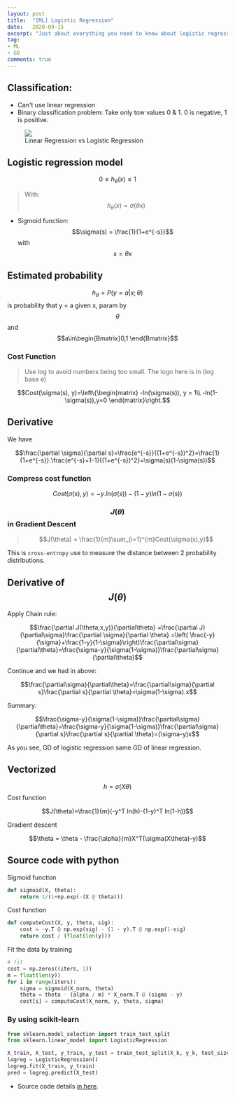 ```yaml
---
layout: post
title:  "[ML] Logistic Regression"
date:   2020-09-15
excerpt: "Just about everything you need to know about logistic regression, math, derivative and more."
tag:
- ML
- GD
comments: true
---
```

## Classification:

- Can't use linear regression
- Binary classification problem: Take only tow values 0 & 1. 0 is negative, 1 is positive.

<figure>
	<a href="https://miro.medium.com/max/1428/1*Vd9ZTC1zWJPtV7iXPMJk1Q.png"><img src="https://miro.medium.com/max/1428/1*Vd9ZTC1zWJPtV7iXPMJk1Q.png"></a>
	<figcaption> Linear Regression vs Logistic Regression
    </figcaption>
</figure>


## Logistic regression model

$$0\leqslant h_\theta(x)\leqslant 1$$

> With:
> $$h_\theta(x) = \sigma(\theta x)$$

* Sigmoid function: $$\sigma(s) = \frac{1}{1+e^{-s}}$$ with $$s=\theta x$$

## Estimated probability

$$h_\theta=P(y=a|x;\theta)$$
is  probability that y = a given x, param by $$\theta$$ and $$a\in\begin{Bmatrix}0,1
\end{Bmatrix}$$

### Cost Function
> Use log to avoid numbers being too small. The logo here is ln (log base e)

$$Cost(\sigma(s), y)=\left\{\begin{matrix}
-ln(\sigma(s)), y = 1\\
-ln(1-\sigma(s)),y=0
\end{matrix}\right.$$

## Derivative

We have

$$\frac{\partial \sigma}{\partial s}=\frac{e^{-s}}{(1+e^{-s})^2}=\frac{1}{1+e^{-s}}.\frac{e^{-s}+1-1}{(1+e^{-s})^2}=\sigma(s)(1-\sigma(s))$$

### Compress cost function

$$Cost(\sigma(s),y)=-y.ln(\sigma(s))-(1-y)ln(1-\sigma(s))$$

### $$J(\theta)$$ in Gradient Descent

> $$J(\theta) = \frac{1}{m}\sum_{i=1}^{m}Cost(\sigma(x),y)$$

This is `cross-entropy` use to measure the distance between 2 probability distributions.

## Derivative of $$J(\theta)$$

Apply Chain rule:

$$\frac{\partial J(\theta;x,y)}{\partial\theta} =\frac{\partial J}{\partial\sigma}\frac{\partial \sigma}{\partial \theta} =\left( \frac{-y}{\sigma}+\frac{1-y}{1-\sigma}\right)\frac{\partial\sigma}{\partial\theta}=\frac{\sigma-y}{\sigma(1-\sigma)}\frac{\partial\sigma}{\partial\theta}$$

Continue and we had in above: 

$$\frac{\partial\sigma}{\partial\theta}=\frac{\partial\sigma}{\partial s}\frac{\partial s}{\partial \theta}=\sigma(1-\sigma).x$$

Summary:

$$\frac{\sigma-y}{\sigma(1-\sigma)}\frac{\partial\sigma}{\partial\theta}=\frac{\sigma-y}{\sigma(1-\sigma)}\frac{\partial\sigma}{\partial s}\frac{\partial s}{\partial \theta}=(\sigma-y)x$$

As you see, GD of logistic regression same GD of linear regression.

## Vectorized

$$h=\sigma(X\theta)$$
Cost function

$$J(\theta)=\frac{1}{m}(-y^T ln(h)-(1-y)^T ln(1-h))$$

Gradient descent

$$\theta = \theta - \frac{\alpha}{m}X^T(\sigma(X\theta)-y)$$

## Source code with python

Sigmoid function

``` python
def sigmoid(X, theta):
    return 1/(1+np.exp(-(X @ theta)))
```

Cost function

``` python
def computeCost(X, y, theta, sig):
    cost = -y.T @ np.exp(sig) - (1 - y).T @ np.exp(1-sig)
    return cost / (float(len(y)))
```

Fit the data by training

``` python
# fit
cost = np.zeros((iters, 1))
m = float(len(y))
for i in range(iters):
    sigma = sigmoid(X_norm, theta)
    theta = theta - (alpha / m) * X_norm.T @ (sigma - y)
    cost[i] = computeCost(X_norm, y, theta, sigma)
```

### By using scikit-learn

``` python
from sklearn.model_selection import train_test_split
from sklearn.linear_model import LogisticRegression

X_train, X_test, y_train, y_test = train_test_split(X_k, y_k, test_size=0.3, random_state=0)
logreg = LogisticRegression()
logreg.fit(X_train, y_train)
pred = logreg.predict(X_test)

```

* Source code details [in here](https://github.com/pywind/ML_repo/blob/master/Logistic%20Regression.ipynb).
